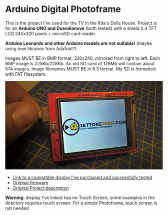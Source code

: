 # Arduino Digital Photoframe

This is the project I've used for the TV in the Rita's Dolls House.
Project is for an **Arduino UNO and Duemilanove** (both tested) with a shield 2.4 TFT LCD 240x320 pixels + microSD card reader. 

**Arduino Leonardo and other Arduino models are not suitable!**
(maybe using new libraries from Adafruit?)

Images MUST BE in BMP format, 320x240, mirrored from right to left. 
Each BMP image is 225Kb/228Kb. An old SD card of 128Mb will contain about 574 images.
Image filenames MUST BE in 8.3 format. My SD is formatted with FAT filesystem.

![image](https://github.com/Cyb3rn0id/arduino_digital_photoframe/blob/master/project_pic.jpg)

* [Link to a compatible display I've purchased and successfully tested](http://www.ebay.it/itm/2-4-TFT-LCD-Visualizzazione-panel-SD-carta-240x320-Arduino-Elettronica-Shield-/331769583790?hash=item4d3f0218ae:g:48oAAOSwJb9Ws3rI)
* [Original firmware](http://apcmag.com/arduino.htm/)
* [Original Project description](http://apcmag.com/arduino-project-make-digital-photo-frame.htm/)

**Warning**: display I've linked has no Touch Screen, some examples in the directory requires touch screen. For a simple Photoframe, touch screen is not needed

